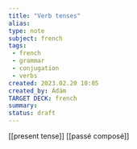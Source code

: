 ```yaml
---
title: "Verb tenses"
alias: 
type: note
subject: french
tags:
 - french
 - grammar
 - conjugation
 - verbs
created: 2023.02.20 10:05
created_by: Ádám
TARGET DECK: french
summary: 
status: draft
---
```

[[present tense]] 
[[passé composé]]